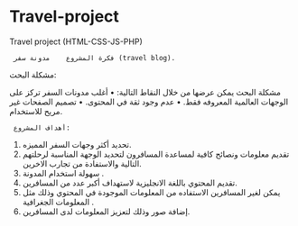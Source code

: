 # Travel-project
Travel project (HTML-CSS-JS-PHP)

 	 فكرة المشروع    مدونة سفر (travel blog).
 	
  مشكلة البحث:
   
مشكلة البحث يمكن عرضها من خلال النقاط التالية:
•	أغلب مدونات السفر تركز على الوجهات العالمية المعروفه فقط.
•	عدم وجود ثقة في المحتوى.
•	تصميم الصفحات غير مريح للاستخدام.

 	 أهداف المشروع:
1.	تحديد أكثر وجهات السفر المميزه. 
2.	تقديم معلومات ونصائح كافية لمساعدة المسافرون لتحديد الوجهة المناسبة لرحلتهم التالية والاستفادة من تجارب الاخرين.
3.	سهولة استخدام المدونة .
4.	تقديم المحتوي باللغة الانجليزية لاستهداف أكبر عدد من المسافرين.
5.	يمكن لغير المسافرين الاستفاده من المعلومات الموجودة في المحتوي وذلك مثل المعلومات الجغرافية .
6.	إضافة صور وذلك لتعزيز المعلومات لدى المسافرين.


